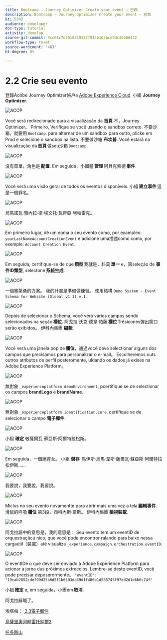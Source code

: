 ```yaml
---
title: Bootcamp - Journey Optimizer Create your event — 巴西
description: Bootcamp - Journey Optimizer Create your event — 巴西
kt: 5342
audience: developer
doc-type: tutorial
activity: develop
source-git-commit: 9cc01c7d3018319137f915e103bce9dc39b0d472
workflow-type: tm+mt
source-wordcount: '463'
ht-degree: 0%

---
```


# 2.2 Crie seu evento

登錄Adobe Journey Optimizer帳戶a [Adobe Experience Cloud](https://experience.adobe.com). 小組 **Journey Optimizer**.

![ACOP](./images/acophome.png)

Você será redirecionado para a visualização da **首頁** 不，Journey Optimizer。 Primeiro, Verifique se você usando o sandbox correto. 不要沙箱，就要用 `Bootcamp`. para alternar de um sandbox para outro, plicke em Prod e selecione o sandbox na lista. 不要做沙箱 **布坎普**. Você estará na visualização da **首頁** 做seu沙箱 `Bootcamp`.

![ACOP](./images/acoptriglp.png)

沒有菜單，角色是 **配置**. Em seguida，小團體 **管理** 阿貝克索德 **事件**.

![ACOP](./images/acopmenu.png)

Você verá uma visão geral de todos os eventos disponíveis. 小組 **建立事件** 這是一個罪名。

![ACOP](./images/emptyevent.png)

烏馬諾瓦·雅內拉·德·埃文托·瓦齊亞·阿帕雷克。

![ACOP](./images/emptyevent1.png)

Em primeiro lugar, dê um noma o seu evento como, por exampleo: `yourLastNameAccountCreationEvent` e adicione uma描述como como, por exemple: `Account Creation Event`.

![ACOP](./images/eventdescription.png)

Em seguida, certifique-se de que **類型** 我就是，科莫 **單一** e，第seleção de **事件ID類型**, selectone **系統生成**.

![ACOP](./images/eventidtype.png)

一個塞萊桑的方案。 我的計畫是準備做練習。 使用結構 `Demo System - Event Schema for Website (Global v1.1) v.1`.

![ACOP](./images/eventschema.png)

Depois de selecionar o Schema, você verá vários campos sendo selecionados na seção **欄位**. 阿戈拉·沃克·德韋·帕薩 **欄位** Trêsícones彈出窗口serão exibidos。 伊科內集團 **編輯**.

![ACOP](./images/eventpayload.png)

Você verá uma janela pop de **欄位**，通過você deve selectionar alguns dos campos que precisamos para personalizar o e-mail。 Escolheremos outs outros atributos de perfil posteromente, uldando os dados já exises na Adobe Experience Platform。

![ACOP](./images/eventfields.png)

無對象 `_experienceplatform.demoEnvironment`, pcertifique se de selectionar os campos **brandLogo** e **brandName**.

![ACOP](./images/eventpayloadbr.png)

無對象 `_experienceplatform.identification.core`, certifique se de selecionar o campo **電子郵件**.

![ACOP](./images/eventpayloadbrid.png)

小組 **確定** 敬薩爾瓦·蘇亞斯·阿爾特拉松斯。

![ACOP](./images/saveok.png)

Em seguida，一個絕育女。 小組 **儲存**  馬伊斯·烏馬·韋斯·薩爾瓦·蘇亞斯·阿爾特拉松伊斯……

![ACOP](./images/eventsave.png)

我要說，我要說，我要說。

![ACOP](./images/eventdone.png)

Miclus no seu evento novamentte para abrir mais uma vez a tela **編輯事件**. 滑鼠的呼吸 **欄位** 第3段，西科內斯·韋斯。 伊科內集團 **檢視裝載**.

![ACOP](./images/viewevent.png)

阿戈拉語中的意思是，我的意思是：
Seu evento tem um eventID de orquestraçãoú nico, que você pode encontror ralando para baixo nessa cargaútil（裝載）até visualiza `_experience.campaign.orchestration.eventID`.

![ACOP](./images/payloadeventID.png)

O eventIDé o que deve ser enviado à Adobe Experience Platform para acionar a jorna dus próximos extreccios. Lembre-se deste eventID, você pode precisar deposerormente。
`"eventID": "19cab7852cdef99d25b6d5f1b6503da39d1f486b1d585743f97ed2d1e6b6c74f"`

小組 **確定** e, em seguida，小團em **取消**.

阿戈拉辭職了。

埃塔帕： [ 2.3電子郵件](./ex3.md)

[烏薩里奧河畔雷托納爾2](./uc2.md)

[托多斯山](../../overview.md)

